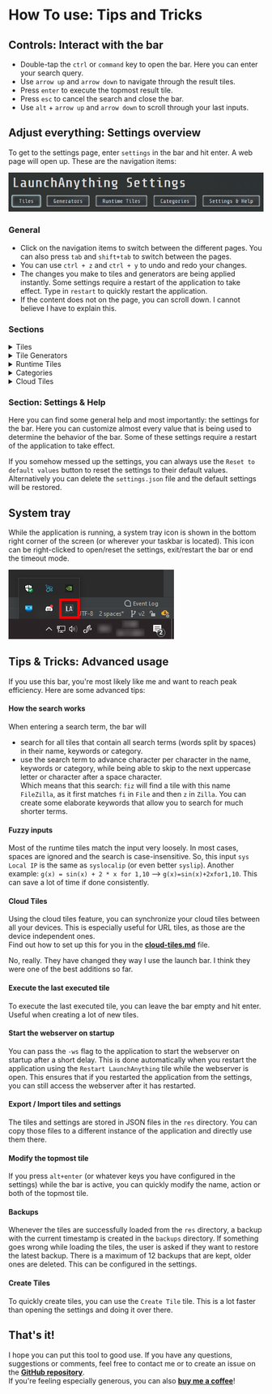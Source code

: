 # How To use: Tips and Tricks

## Controls: Interact with the bar

- Double-tap the `ctrl` or `command` key to open the bar. Here you can enter your search query.
- Use `arrow up` and `arrow down` to navigate through the result tiles.
- Press `enter` to execute the topmost result tile.
- Press `esc` to cancel the search and close the bar.
- Use `alt` + `arrow up` and `arrow down` to scroll through your last inputs.

## Adjust everything: Settings overview

To get to the settings page, enter `settings` in the bar and hit enter. A web page will open up. These are the
navigation items:

![Settings navigation](img/settingsNavigation.png)

### General

- Click on the navigation items to switch between the different pages. You can also press `tab` and `shift+tab` to
  switch between the pages.
- You can use `ctrl + z` and `ctrl + y` to undo and redo your changes.
- The changes you make to tiles and generators are being applied instantly. Some settings require a restart of the
  application to take effect. Type in `restart` to quickly restart the application.
- If the content does not on the page, you can scroll down. I cannot believe I have to explain this.

### Sections

<details>
  <summary>Tiles</summary>

Tiles are the entries you can search for in the bar and that can execute different actions.

A list of all currently active tiles is shown on this page. Use the `Create Tile` badge to create a new tile or double
tap the `ctrl` or `command` key to open the bar and enter `Create Tile` into it.

There, you will be asked to enter a name for your tile. Do so and hit enter. Then the tile category. There are three
categories available:

- File: Opens up a file explorer that lets you select a file that will be opened up when executing the tile.
- Directory: Opens up a file explorer that lets you select a directory that will be opened up when executing the tile.
- URL: Enter a URL that should be opened up when executing the tile.
- Copy: Enter a text that should be copied to the clipboard when executing the tile.

The new tile will be added to the list of tiles.  
The individual values mean the following:

- Name: The label shown on the result tile.
- Category: Used to determine the color of the result tile.
- Keywords: Keywords which can be searched for as well.
- Actions: The actions that are being executed (in that order) when the tile is executed.

To delete a tile, right-click the name of the tile. To remove a keyword or an action, right-click it. To edit any value,
left click it.

Want to create your own tile actions? Find out how to **[write a plugin](tile-action-plugins.md)**!
</details>

<details>
  <summary>Tile Generators</summary>

Tile generators can be used to dynamically generate tiles on application startup. There is currently only one type:

- File: Generates one tile for each file in the specified directory. The file scanner includes files in subdirectories
  as well. One or multiple extensions can be specified to only include files with those extensions (like `txt`).

The category and the keywords of the tiles are inherited from the tile generator.

Similar to the tiles: to delete a tile generator, right-click the category of the tile generator.
</details>

<details>
  <summary>Runtime Tiles</summary>

Runtime tiles are tiles that are generated based on the current search terms. These are predetermined and therefore the
only thing you can change is the choice to deactivate them by left-clicking the according badge. These runtime tiles are
currently only available:

- **Go Website**: Enter `go` and any search term to use the `I'm Feeling Lucky` functionality and instantly open the
  corresponding website.
- **Wiki Search**: Enter `wiki` and any search term to display the short description of the Wikipedia article. Press
  enter
  to open the article in your browser.
- **Timeout**: `timeout` or `to` and a duration in minutes the bar should remain inactive. Timeout mode can be
  deactivated
  by right-clicking the system tray icon and selecting `Reset Timeout`.
- **System Info**: `sys` with one of these behind it to get the according values: `externalip or eip` `localip or lip`
  `version or ver` `os or op` `isjar or jar` `isautostart or autostart` `fonts`
- **Number Base Converter**: Enter any number and the base it is in and another base to convert it to, like so
  `10 dec to hex`, but since the keyword search is very fuzzy, something like this also works: `oct23bin`. The available
  systems are: `dec` `hex` `oct` `bin`. You can also leave away the target system to convert to all other systems.
- **URI opener**: Enter a path to a file, directory or URL, and it will be opened in your default application.
- **Aspect ratio**: A tile that can calculate a width/height based on a ratio and a single value.  
  Example: `16:9 1920:` will show `1080` as the height.  
  `3:2 :1068` will show `1602` as the width.
- **Unit Converter**: Enter a value and a unit to convert it to another unit. Example: `1 m to km`, or you can also
  leave
  away the second unit to convert to all other units: `1 joule`
  You can convert these types of units:
    - length
    - area
    - volume
    - mass
    - time
    - temperature
    - energy
    - speed
- **Timezone converter**: This function accepts up to 3 parameters: The time to convert, the zone to convert from and
  the zone to convert to. Example: `12:00 from +0300 to local time` will convert the time from UTC+3 to UTC+2 in my
  case (`2022-05-15 11:00:00 (Mitteleuropäische Normalzeit, Europe/Berlin)`).  
  If `from` and `to` are not provided, the current timezone will be used.  
  More complicated time inputs can be provided:
    - `2020-12-05 14:34:25`
    - `tomorrow 5 hours, 10 minutes and 55 seconds after midnight`
    - `in 3 hours`
- **Wolfram Alpha API**: First, go to the settings and configure your
  **[Wolfram APPID](https://developer.wolframalpha.com/portal/myapps/)**. Then enter `wolfram PROMPT alpha` to send a
  request to the api. Since only 2000 requests per month are allowed, the `alpha` is required as a confirmation, to
  prevent accidental requests.

The **math expression** tile is very powerful:

- The math evaluator can perform operations on decimals, booleans and lists/sets
- Use operators like `+`, `-`, `*`, `/`, `%` and `^` for numbers (precision is 20 digits)
- Use operators like `&&`, `||`, `!`, `=` for booleans (`true` and `false`)
- Lists can be created using the `range()`, `list()` and `set()` functions
- Functions can take a certain amount of parameters and each return a certain type of value. For all functions and
  operations, enter `function` in the launch bar
- Lists can be filtered or mapped using the `filter()` and `map()` functions by providing the filter or map function
  as first parameter, the list as second parameter and the parameters for the filter or map function as following
  parameters.  
  You can use the variable `index` to access the index of the current list element.
- Create functions by using `functionname(parameter1, parameter2) = functionbody` to declare custom functions.
  Currently not supported in mapping and filtering.
- Variables can be assigned to using `varname = value`, or multiple variables can be assigned at once by using
  `varname1 = value1; varname2 = value2; ...`
- Hex, binary and octal numbers can be entered using `0x`, `0b` and `0o` as prefix. Convert to different systems by
  using `toHex` and `toBin`
- Strings are supported by using `"string"`. String can be concatenated using `+`, multiplied using `*` and used as
  parameter in several functions, such as `replace`, `split`, `trim`, `contains` and `join`. The split method can also
  be used to split a
  list of elements into multiple sub-lists by providing a splitting function as first parameter.
- Sort a list or several function arguments using `sort`. A function can be passed as first parameter to use as
  comparator. You can reverse a list using `reverse`.
- Invert booleans or negate numbers using `!` and `-` or the function `invert`.
- Get the data type of a value using `type`.
- The `self` method can be used to split a list into multiple lists each containing the same element. Used for counting
  the number of times a value occurs in a list. (or just `{x->x}`)
- Inline functions (like lambda expressions) can be used to create filter/map/sort functions without the need of
  declaring new functions separately. Surround them with `{` and `}`: `{x,y -> x+y}`, for example:
  `map({x,y->x+y}, list(12, 1), 6)` = `[18, 7]`

Examples:

- `12 + 4` = `16`
- `12 + (55 % 23 + 2)` = `23`
- `filter(isPrime, range(2, 10))` = `[2, 3, 5, 7]`
- `isNotPrime(x) = !isPrime(x)` --> `isNotPrime(23)` = `false`
- `map(factorize, set(34, 34, 22, 84))` = `[[2, 17], [2, 11], [2, 2, 3, 7]]`
- `map(product, map(factorize, set(34, 34, 22, 84)))` = `[34, 22, 84]`
- `sum(map(round, normalize(list(12, 32, 4)), 3))` = `1`
- `true || false && true` = `true`
- `a = 23; b = 54; c = 82` = `3 assignments a = 23, b = 54, c = 82`
- `toHex(23 + 0b1001 + 0o23 + 0x2DF)` = `0x312`
- `toDec("0b" + "10" * 3)` = `42`
- `if(3 == x, 15, x)` (returns `15` if `x` is `3` and `x` otherwise)
- `join("=", split("this is a test", " "))` = `this=is=a=test`
- `join(" ", list("string", "concatination"))` = `string concatination`
- `sort(sort(len,"aaaa", "aaa", "dd", "d", "c"))` = `[aaa, aaaa, c, d, dd]`
- Sorts the lengths of the strings and removes -8:  
  `negLen(x) = -len(x)`  
  `isNotMinusEight(x) = x != -8`  
  `filter(isNotMinusEight, sort(len, sort(map(negLen, list("wowowodd", "", "testdd", "ddddddhmm")))))` = `[0, -9, -6]`
- Joins the numbers from 1-10 in a CSV-String, splits them, converts back into decimals and sums them
  up: `sum(map(toDec, split(join(", ", range(1,10)), ", ")))` = `55`
- Creates two lists, one containing prime numbers, one the rest: `split(isPrime, range(1, 10))`
  = `[[1, 4, 6, 8, 9, 10], [2, 3, 5, 7]]`
- Check if the two expressions checking for prime numbers from 1-10 are the
  same: `noneMatch(isFalse,get(1,split(isPrime,range(1,10))) == filter(isPrime,range(1,10)))` = `true`
- Sort the non-prime numbers from 3-100 by the length of their factorisation (
  using `invertLen(x) = -len(x)`): `join(", ", map(product,sort(invertLen,map(factorize,get(0,split(isPrime,range(3,100)))))))`
  = `64, 96, 32, 48, 72, 80, 16, 24, 36, 40, 54, 56, 60, 81, 84, 88, 90, 100, 8, 12, 18, 20, 27, 28, 30, 42, 44, 45, 50, 52, 63, ...`  
  `invertLen` can be replaced by inline function `{x -> -len(x)}`
- `map(sort, sort(max, split(isSmallerTen, list(1, 5, 2, 12, 62, 44)))` = `[[1, 2, 5], [12, 44, 62]]`
- Sort letters in a string by ascii: `trim(join("", map(toChar, sort(map(toDec, split("this is a test", ""))))))`
  = `aehiisssttt`
- Only words with 't': `filter(contains, list("test", "hmm"), "t")` = `[test]`
- Get data type for multiple elements: `map(type, list("", 1.0, list(), false)` = `[string, number, list, boolean]`
- Filter only strings using `isString(x) = type(x) == "string"`: `filter(isString, list("test", 23, "d", true, "true"))`
  = `[test, d, true]`
- Find the most common letter in a string:
  `get(0, get(0, reverse(sort(len, split(self, split("launch anything", ""))))))` = `n`
- `filter({x,y -> type(x) == "string" && y}, list("d", 24), true)` = `[d]`
- Equivalence class mod 6 for numbers from 1-50 with result of 0 in this case:
  `get(0, split({x->x%6}, range(1, 50)))` = `[6, 12, 18, 24, 30, 36, 42, 48]`
- `map({x->x<<2}, map(toDec, map({x -> replace(x, "0b", "")},map(toBin,filter({x -> x % 2 == 1}, range(1,10))))))` =
  `[4, 44, 404, 444, 4004]`
- Calculate the euler phi function manually (for 208):
  `round(208*product(map({x->1-(1/x)},distinct(factorize(208)))),0)` = `96`
- `filter({x -> index%2 == 0}, range(1,10))` = `[1, 3, 5, 7, 9]`
- ... and a lot more! and don't forget that you can evaluate all those in the chart generator as well.

**Chart generator**:

- The graph generator can create charts for one or multiple expressions. You can enter multiple expressions by
  separating them with a semicolon: `sin(x);cos(x)`.
- The range and resolution used by the graph generator can be changed by entering `for start,end,step` after the
  expression: `sin(x);cos(x) for0,10,0.1`.
- If no step size is specified, a fitting step size is being calculated using the range size.
- The custom functions from the math expression tile can be used in the graph generator.

If you have ideas for more runtime tiles, please create an issue using the link below.  
Or, if you want to create a runtime tile plugin, please follow these **[instructions](runtime-tile-plugins.md)**.
</details>

<details>
  <summary>Categories</summary>

Every tile (generated tiles as well) have categories. The categories are used to determine the color of the tile and can
be used as a search term. There are a few default categories:

- file (blue)
- url (orange/red)
- copy (yellow)
- runtime (green)
- settings (red)

But of course you can add as many categories as you like.
</details>

<details>
  <summary>Cloud Tiles</summary>

Here, you can configure an API URL and log into your account to have your cloud tiles automatically synchronized between
all your devices.

See **[cloud-tiles.md](cloud-tiles.md)** for more information.
</details>

### Section: Settings & Help

Here you can find some general help and most importantly: the settings for the bar. Here you can customize almost every
value that is being used to determine the behavior of the bar. Some of these settings require a restart of the
application to take effect.

If you somehow messed up the settings, you can always use the `Reset to default values` button to reset the settings to
their default values. Alternatively you can delete the `settings.json` file and the default settings will be restored.

## System tray

While the application is running, a system tray icon is shown in the bottom right corner of the screen (or wherever your
taskbar is located). This icon can be right-clicked to open/reset the settings, exit/restart the bar or end the timeout
mode.

![System tray](img/systemTray.png)

## Tips & Tricks: Advanced usage

If you use this bar, you're most likely like me and want to reach peak efficiency. Here are some advanced tips:

#### How the search works

When entering a search term, the bar will

- search for all tiles that contain all search terms (words split by spaces) in their name, keywords or category.
- use the search term to advance character per character in the name, keywords or category, while being able to skip to
  the next uppercase letter or character after a space character.  
  Which means that this search: `fiz` will find a tile with this name `FileZilla`, as it first matches `fi` in `File`
  and then `z` in `Zilla`. You can create some elaborate keywords that allow you to search for much shorter terms.

#### Fuzzy inputs

Most of the runtime tiles match the input very loosely. In most cases, spaces are ignored and the search is
case-insensitive. So, this input `sys Local IP` is the same as `syslocalip` (or even better `syslip`). Another example:
`g(x) = sin(x) + 2 * x for 1,10` --> `g(x)=sin(x)+2xfor1,10`. This can save a lot of time if done consistently.

#### Cloud Tiles

Using the cloud tiles feature, you can synchronize your cloud tiles between all your devices. This is especially useful
for URL tiles, as those are the device independent ones.  
Find out how to set up this for you in the **[cloud-tiles.md](cloud-tiles.md)** file.

No, really. They have changed they way I use the launch bar. I think they were one of the best additions so far.

#### Execute the last executed tile

To execute the last executed tile, you can leave the bar empty and hit enter. Useful when creating a lot of new tiles.

#### Start the webserver on startup

You can pass the `-ws` flag to the application to start the webserver on startup after a short delay. This is done
automatically when you restart the application using the `Restart LaunchAnything` tile while the webserver is open. This
ensures that if you restarted the application from the settings, you can still access the webserver after it has
restarted.

#### Export / Import tiles and settings

The tiles and settings are stored in JSON files in the `res` directory. You can copy those files to a different instance
of the application and directly use them there.

#### Modify the topmost tile

If you press `alt+enter` (or whatever keys you have configured in the settings) while the bar is active, you can quickly
modify the name, action or both of the topmost tile.

#### Backups

Whenever the tiles are successfully loaded from the `res` directory, a backup with the current timestamp is created in
the `backups` directory. If something goes wrong while loading the tiles, the user is asked if they want to restore the
latest backup. There is a maximum of 12 backups that are kept, older ones are deleted. This can be configured in the
settings.

#### Create Tiles

To quickly create tiles, you can use the `Create Tile` tile. This is a lot faster than opening the settings and doing it
over there.

## That's it!

I hope you can put this tool to good use. If you have any questions, suggestions or comments, feel free to contact me or
to create an issue on the **[GitHub repository](https://github.com/Skyball2000/launch-anything/issues)**.  
If you're feeling especially generous, you can also **[buy me a coffee](https://www.paypal.com/paypalme/yanwittmann)**!
